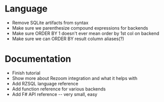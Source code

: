 # Language

* Remove SQLite artifacts from syntax
* Make sure we parenthesize compound expressions for backends
* Make sure ORDER BY 1 doesn't ever mean order by 1st col on backend
* Make sure we can ORDER BY result column aliases(?)

# Documentation

* Finish tutorial
* Show more about Rezoom integration and what it helps with
* Add RZSQL language reference
* Add function reference for various backends
* Add F# API reference -- very small, easy



